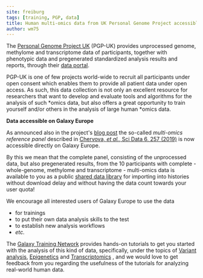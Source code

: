 ```yaml
---
site: freiburg
tags: [training, PGP, data]
title: Human multi-omics data from UK Personal Genome Project accessible through UseGalaxy.eu
author: wm75
---
```


The [Personal Genome Project UK](https://www.personalgenomes.org.uk/) (PGP-UK)
provides unprocessed genome, methylome and transcriptome data of
participants, together with phenotypic data and pregenerated standardized
analysis results and reports, through their
[data portal](https://www.personalgenomes.org.uk/data).

PGP-UK is one of few projects world-wide to recruit all participants under open
consent which enables them to provide all patient data under open access.
As such, this data collection is not only an excellent resource for researchers
that want to develop and evaluate tools and algorithms for the analysis of such
*omics data, but also offers a great opportunity to train yourself and/or
others in the analysis of large human *omics data.

**Data accessible on Galaxy Europe**

As announced also in the project's
[blog post](https://pgpukblog.wordpress.com/2019/12/18/reaching-for-the-stars-pgp-uk-multi-omics-data-now-also-available-on-galaxy-europe/)
the so-called *multi-omics reference panel* described in
[Chervova, *et al.*, Sci Data 6, 257 (2019)](https://doi.org/10.1038/s41597-019-0205-4)
is now accessible directly on Galaxy Europe.

By this we mean that the complete panel, consisting of the unprocessed data,
but also pregenerated results, from the 10 participants with complete -
whole-genome, methylome and transcriptome - multi-omics data is available to
you as a public
[shared data library](https://usegalaxy.eu/library/folders/F43c642051145b1b6)
for importing into histories without download delay and without having the data
count towards your user quota!

We encourage all interested users of Galaxy Europe to use the data

- for trainings
- to put their own data analysis skills to the test
- to establish new analysis workflows
- *etc.*

The [Galaxy Training Network](https://training.galaxyproject.org/) provides
hands-on tutorials to get you started with the analysis of this kind of data,
specifically, under the topics of
[Variant analysis](https://training.galaxyproject.org/training-material/topics/variant-analysis/),
[Epigenetics](https://training.galaxyproject.org/training-material/topics/epigenetics/)
and
[Transcriptomics](https://training.galaxyproject.org/training-material/topics/transcriptomics/)
, and we would love to get feedback from you regarding the usefulness of the
tutorials for analyzing real-world human data.

